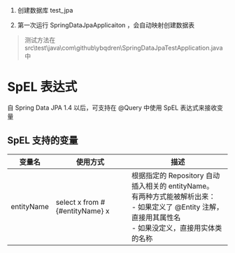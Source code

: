1. 创建数据库 test_jpa

2. 第一次运行 SpringDataJpaApplicaiton ，会自动映射创建数据表

> 测试方法在 src\test\java\com\github\ybqdren\SpringDataJpaTestApplication.java 中





# SpEL 表达式
自 Spring Data JPA 1.4 以后，可支持在 @Query 中使用 SpEL 表达式来接收变量

## SpEL 支持的变量
| 变量名        | 使用方式                           | 描述                                                                                                            |
|------------|--------------------------------|---------------------------------------------------------------------------------------------------------------|
| entityName | select x from #{#entityName} x | 根据指定的 Repository 自动插入相关的 entityName。<br/> 有两种方式能被解析出来：<br/> - 如果定义了 @Entity 注解，直接用其属性名<br/> - 如果没定义，直接用实体类的名称 |


